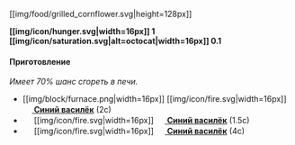 [[img/food/grilled_cornflower.svg|height=128px]]

**[[img/icon/hunger.svg|width=16px]] 1 [[img/icon/saturation.svg|alt=octocat|width=16px]] 0.1**

#### Приготовление
_Имеет 70% шанс сгореть в печи._
- [[img/block/furnace.png|width=16px]] [[img/icon/fire.svg|width=16px]] [<img src="https://gamepedia.cursecdn.com/minecraft_gamepedia/7/73/Cornflower_JE1_BE1.png" width="16"> **Синий василёк**](https://minecraft-ru.gamepedia.com/Цветы) (2с)
- <img src="https://gamepedia.cursecdn.com/minecraft_gamepedia/b/ba/Smoker.png" width="16"> [[img/icon/fire.svg|width=16px]] [<img src="https://gamepedia.cursecdn.com/minecraft_gamepedia/7/73/Cornflower_JE1_BE1.png" width="16"> **Синий василёк**](https://minecraft-ru.gamepedia.com/Цветы) (1.5с)
- <img src="https://gamepedia.cursecdn.com/minecraft_gamepedia/4/4f/Campfire_JE2_BE2.png" width="16"> [[img/icon/fire.svg|width=16px]] [<img src="https://gamepedia.cursecdn.com/minecraft_gamepedia/7/73/Cornflower_JE1_BE1.png" width="16"> **Синий василёк**](https://minecraft-ru.gamepedia.com/Цветы) (4с)